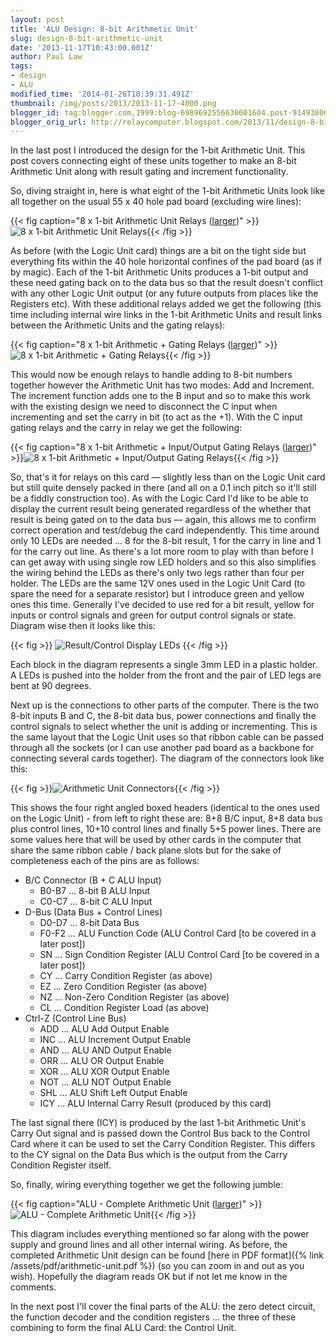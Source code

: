 ```yaml
---
layout: post
title: 'ALU Design: 8-bit Arithmetic Unit'
slug: design-8-bit-arithmetic-unit
date: '2013-11-17T10:43:00.001Z'
author: Paul Law
tags:
- design
- ALU
modified_time: '2014-01-26T10:39:31.491Z'
thumbnail: /img/posts/2013/2013-11-17-4000.png
blogger_id: tag:blogger.com,1999:blog-6989692556630001604.post-9149380662838298177
blogger_orig_url: http://relaycomputer.blogspot.com/2013/11/design-8-bit-arithmetic-unit.html
---
```


In the last post I introduced the design for the 1-bit 
Arithmetic Unit. This post covers connecting eight of these units together to 
make an 8-bit Arithmetic Unit along with result gating and increment 
functionality.

So, diving straight in, here is what eight of the 
1-bit Arithmetic Units look like all together on the usual 55 x 40 hole pad 
board (excluding wire lines):

{{< fig caption="8 x 1-bit Arithmetic Unit Relays ([larger](/img/posts/2013/2013-11-17-1000.png))" >}}![8 x 1-bit Arithmetic Unit Relays](/img/posts/2013/2013-11-17-0000.png){{< /fig >}}

As 
before (with the Logic Unit card) things are a bit on the tight side but 
everything fits within the 40 hole horizontal confines of the pad board (as if 
by magic). Each of the 1-bit Arithmetic Units produces a 1-bit output and 
these need gating back on to the data bus so that the result doesn't conflict 
with any other Logic Unit output (or any future outputs from places like the 
Registers etc). With these additional relays added we get the following (this 
time including internal wire links in the 1-bit Arithmetic Units and result 
links between the Arithmetic Units and the gating relays):

{{< fig caption="8 x 1-bit Arithmetic + Gating Relays ([larger](/img/posts/2013/2013-11-17-1001.png))" >}}![8 x 1-bit Arithmetic + Gating Relays](/img/posts/2013/2013-11-17-0001.png){{< /fig >}}

This would now be enough relays to handle adding to 8-bit numbers 
together however the Arithmetic Unit has two modes: Add and Increment. The 
increment function adds one to the B input and so to make this work with the 
existing design we need to disconnect the C input when incrementing and set 
the carry in bit (to act as the +1). With the C input gating relays and the 
carry in relay we get the following:

{{< fig caption="8 x 1-bit Arithmetic + Input/Output Gating Relays ([larger](/img/posts/2013/2013-11-17-1002.png))" >}}![8 x 1-bit Arithmetic + Input/Output Gating Relays](/img/posts/2013/2013-11-17-0002.png){{< /fig >}}

So, that's it for relays on this card — slightly less than on the 
Logic Unit card but still quite densely packed in there (and all on a 0.1 inch 
pitch so it'll still be a fiddly construction too). As with the Logic Card I'd 
like to be able to display the current result being generated regardless of 
the whether that result is being gated on to the data bus — again, this allows 
me to confirm correct operation and test/debug the card independently. This 
time around only 10 LEDs are needed ... 8 for the 8-bit result, 1 for the 
carry in line and 1 for the carry out line. As there's a lot more room to play 
with than before I can get away with using single row LED holders and so this 
also simplifies the wiring behind the LEDs as there's only two legs rather 
than four per holder. The LEDs are the same 12V ones used in the Logic Unit 
Card (to spare the need for a separate resistor) but I introduce green and 
yellow ones this time. Generally I've decided to use red for a bit result, 
yellow for inputs or control signals and green for output control signals or 
state. Diagram wise then it looks like this:

{{< fig >}}
![Result/Control Display LEDs](/img/posts/2013/2013-11-17-0003.png)
{{< /fig >}}

Each block in the diagram 
represents a single 3mm LED in a plastic holder. A LEDs is pushed into the 
holder from the front and the pair of LED legs are bent at 90 degrees.

Next up is the connections to other parts of the computer. There is 
the two 8-bit inputs B and C, the 8-bit data bus, power connections and 
finally the control signals to select whether the unit is adding or 
incrementing. This is the same layout that the Logic Unit uses so that ribbon 
cable can be passed through all the sockets (or I can use another pad board as 
a backbone for connecting several cards together). The diagram of the 
connectors look like this:

{{< fig >}}![Arithmetic Unit Connectors](/img/posts/2013/2013-11-17-0004.png){{< /fig >}}

This shows the four right angled 
boxed headers (identical to the ones used on the Logic Unit) - from left to 
right these are: 8+8 B/C input, 8+8 data bus plus control lines, 10+10 control 
lines and finally 5+5 power lines. There are some values here that will be 
used by other cards in the computer that share the same ribbon cable / back 
plane slots but for the sake of completeness each of the pins are as 
follows:

* B/C Connector (B + C ALU Input)
  * B0-B7 ... 8-bit B ALU Input
  * C0-C7 ... 8-bit C ALU Input
* D-Bus (Data Bus + Control Lines)
  * D0-D7 ... 8-bit Data Bus
  * F0-F2 ... ALU Function Code (ALU Control Card [to be covered in a later post])
  * SN ... Sign Condition Register (ALU Control Card [to be covered in a later post])
  * CY ... Carry Condition Register (as above)
  * EZ ... Zero Condition Register (as above)
  * NZ ... Non-Zero Condition Register (as above)
  * CL ... Condition Register Load (as above)
* Ctrl-Z (Control Line Bus)
  * ADD ... ALU Add Output Enable
  * INC ... ALU Increment Output Enable
  * AND ... ALU AND Output Enable
  * ORR ... ALU OR Output Enable
  * XOR ... ALU XOR Output Enable
  * NOT ... ALU NOT Output Enable
  * SHL ... ALU Shift Left Output Enable
  * ICY ... ALU Internal Carry Result (produced by this card)

The last signal there (ICY) is produced by the last 
1-bit Arithmetic Unit's Carry Out signal and is passed down the Control Bus 
back to the Control Card where it can be used to set the Carry Condition 
Register. This differs to the CY signal on the Data Bus which is the output 
from the Carry Condition Register itself.

So, finally, wiring 
everything together we get the following jumble:

{{< fig caption="ALU - Complete Arithmetic Unit ([larger](/img/posts/2013/2013-11-17-1003.png))" >}}![ALU - Complete Arithmetic Unit](/img/posts/2013/2013-11-17-0005.png){{< /fig >}}

This 
diagram includes everything mentioned so far along with the power supply and 
ground lines and all other internal wiring. As before, the completed 
Arithmetic Unit design can be found [here in PDF format]({% link /assets/pdf/arithmetic-unit.pdf %}) (so you can zoom in and out as you 
wish). Hopefully the diagram reads OK but if not let me know in the 
comments.

In the next post I'll cover the final parts of the ALU: 
the zero detect circuit, the function decoder and the condition registers ... 
the three of these combining to form the final ALU Card: the Control Unit.
